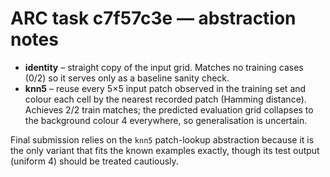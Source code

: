 # ARC task c7f57c3e — abstraction notes

- **identity** – straight copy of the input grid. Matches no training cases (0/2) so it serves only as a baseline sanity check.
- **knn5** – reuse every 5×5 input patch observed in the training set and colour each cell by the nearest recorded patch (Hamming distance). Achieves 2/2 train matches; the predicted evaluation grid collapses to the background colour 4 everywhere, so generalisation is uncertain.

Final submission relies on the `knn5` patch-lookup abstraction because it is the only variant that fits the known examples exactly, though its test output (uniform 4) should be treated cautiously.
